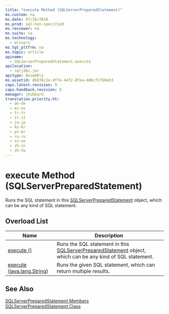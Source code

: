 ```yaml
---
title: "execute Method (SQLServerPreparedStatement)"
ms.custom: na
ms.date: 07/18/2016
ms.prod: sql-non-specified
ms.reviewer: na
ms.suite: na
ms.technology: 
  - drivers
ms.tgt_pltfrm: na
ms.topic: article
apiname: 
  - SQLServerPreparedStatement.execute
apilocation: 
  - sqljdbc.jar
apitype: Assembly
ms.assetid: db876c2e-dffe-4ef2-8fea-486cf27b0eb3
caps.latest.revision: 9
caps.handback.revision: 0
manager: jhubbard
translation.priority.ht: 
  - de-de
  - es-es
  - fr-fr
  - it-it
  - ja-jp
  - ko-kr
  - pt-br
  - ru-ru
  - sv-se
  - zh-cn
  - zh-tw
---
```

# execute Method (SQLServerPreparedStatement)
  Runs the SQL statement in this [SQLServerPreparedStatement](../content/SQLServerPreparedStatement-Class.md) object, which can be any kind of SQL statement.  
  
## Overload List  
  
|Name|Description|  
|----------|-----------------|  
|[execute ()](../content/execute-Method---.md)|Runs the SQL statement in this [SQLServerPreparedStatement](../content/SQLServerPreparedStatement-Class.md) object, which can be any kind of SQL statement.|  
|[execute (java.lang.String)](../content/execute-Method--java.lang.String-.md)|Runs the given SQL statement, which can return multiple results.|  
  
## See Also  
 [SQLServerPreparedStatement Members](../content/SQLServerPreparedStatement-Members.md)   
 [SQLServerPreparedStatement Class](../content/SQLServerPreparedStatement-Class.md)  
  
  